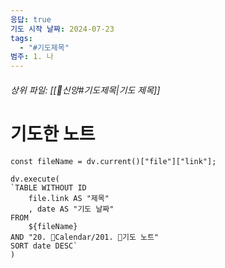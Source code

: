 ```yaml
---
응답: true
기도 시작 날짜: 2024-07-23
tags:
  - "#기도제목"
범주: 1. 나
---
```

###### 상위 파일: [[🧭신앙#기도제목|기도 제목]]


# 기도한 노트
```dataviewjs
const fileName = dv.current()["file"]["link"];

dv.execute(
`TABLE WITHOUT ID
	file.link AS "제목"
	, date AS "기도 날짜"
FROM
	${fileName}
AND "20. 📅Calendar/201. 🙏기도 노트"
SORT date DESC`
)
```

